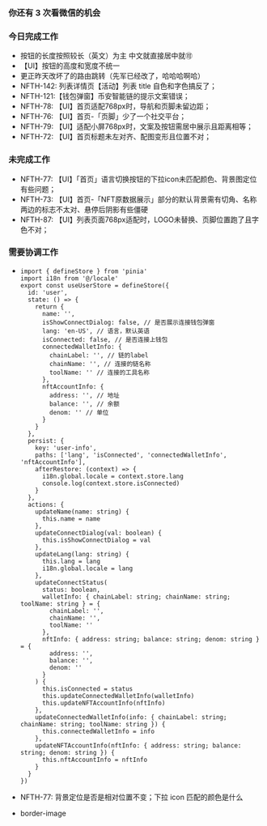 ### 你还有 3 次看微信的机会

### 今日完成工作

- 按钮的长度按照较长（英文）为主 中文就直接居中就🉑️
- 【UI】按钮的高度和宽度不统一
- 更正昨天改坏了的路由跳转（先军已经改了，哈哈哈啊哈）
- NFTH-142: 列表详情页【活动】列表 title 自色和字色搞反了；
- NFTH-121:【钱包弹窗】币安智能链的提示文案错误；
- NFTH-78: 【UI】首页适配768px时，导航和页脚未留边距；
- NFTH-76: 【UI】首页-「页脚」少了一个社交平台；
- NFTH-79: 【UI】适配小屏768px时，文案及按钮需居中展示且距离相等；
- NFTH-72: 【UI】首页标题未左对齐、配图变形且位置不对；

### 未完成工作

- NFTH-77: 【UI】「首页」语言切换按钮的下拉icon未匹配颜色、背景图定位有些问题；
- NFTH-73: 【UI】首页-「NFT原数据展示」部分的默认背景需有切角、名称两边的标志不太对、悬停后阴影有些僵硬
- NFTH-87: 【UI】列表页面768px适配时，LOGO未替换、页脚位置跑了且字色不对；

### 需要协调工作

- ```tsx
  import { defineStore } from 'pinia'
  import i18n from '@/locale'
  export const useUserStore = defineStore({
    id: 'user',
    state: () => {
      return {
        name: '',
        isShowConnectDialog: false, // 是否展示连接钱包弹窗
        lang: 'en-US', // 语言，默认英语
        isConnected: false, // 是否连接上钱包
        connectedWalletInfo: {
          chainLabel: '', // 链的label
          chainName: '', // 连接的链名称
          toolName: '' // 连接的工具名称
        },
        nftAccountInfo: {
          address: '', // 地址
          balance: '', // 余额
          denom: '' // 单位
        }
      }
    },
    persist: {
      key: 'user-info',
      paths: ['lang', 'isConnected', 'connectedWalletInfo', 'nftAccountInfo'],
      afterRestore: (context) => {
        i18n.global.locale = context.store.lang
        console.log(context.store.isConnected)
      }
    },
    actions: {
      updateName(name: string) {
        this.name = name
      },
      updateConnectDialog(val: boolean) {
        this.isShowConnectDialog = val
      },
      updateLang(lang: string) {
        this.lang = lang
        i18n.global.locale = lang
      },
      updateConnectStatus(
        status: boolean,
        walletInfo: { chainLabel: string; chainName: string; toolName: string } = {
          chainLabel: '',
          chainName: '',
          toolName: ''
        },
        nftInfo: { address: string; balance: string; denom: string } = {
          address: '',
          balance: '',
          denom: ''
        }
      ) {
        this.isConnected = status
        this.updateConnectedWalletInfo(walletInfo)
        this.updateNFTAccountInfo(nftInfo)
      },
      updateConnectedWalletInfo(info: { chainLabel: string; chainName: string; toolName: string }) {
        this.connectedWalletInfo = info
      },
      updateNFTAccountInfo(nftInfo: { address: string; balance: string; denom: string }) {
        this.nftAccountInfo = nftInfo
      }
    }
  })
  ```

- NFTH-77: 背景定位是否是相对位置不变；下拉 icon 匹配的颜色是什么
- border-image